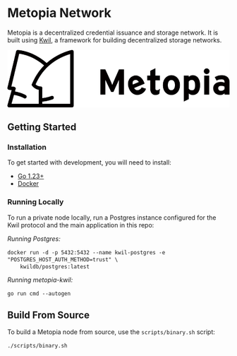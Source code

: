 # Metopia Network

Metopia is a decentralized credential issuance and storage network. It is built using [Kwil](<https://docs.kwil.com>), a framework for building decentralized storage networks.

![banner](./assets/metopia_logo.png)

## Getting Started

### Installation

To get started with development, you will need to install:

- [Go 1.23+](<https://go.dev/doc/install>)
- [Docker](<https://docs.docker.com/engine/install/>)

### Running Locally

To run a private node locally, run a Postgres instance configured for the Kwil protocol and the main application in this repo:

_Running Postgres:_
```shell
docker run -d -p 5432:5432 --name kwil-postgres -e "POSTGRES_HOST_AUTH_METHOD=trust" \
    kwildb/postgres:latest
```

_Running metopia-kwil:_
```shell
go run cmd --autogen
```

## Build From Source

To build a Metopia node from source, use the `scripts/binary.sh` script:

```shell
./scripts/binary.sh
```